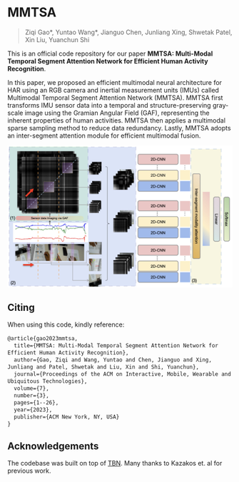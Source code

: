 # MMTSA
>Ziqi Gao*, Yuntao Wang*, Jianguo Chen, Junliang Xing, Shwetak Patel, Xin Liu, Yuanchun Shi

This is an official code repository for our paper **MMTSA: Multi-Modal Temporal Segment Attention Network for Efficient Human Activity Recognition**.

In this paper, we proposed an efficient multimodal neural architecture for HAR using an RGB camera and inertial measurement units (IMUs) called Multimodal Temporal Segment Attention Network (MMTSA). MMTSA first transforms IMU sensor data into a temporal and structure-preserving gray-scale image using the Gramian Angular Field (GAF), representing the inherent properties of human activities. MMTSA then applies a multimodal sparse sampling method to reduce data redundancy. Lastly, MMTSA adopts an inter-segment attention module for efficient multimodal fusion.

![MMTSA Architecture](doc/model.png "MMTSA")

## Citing
When using this code, kindly reference:

```
@article{gao2023mmtsa,
  title={MMTSA: Multi-Modal Temporal Segment Attention Network for Efficient Human Activity Recognition},
  author={Gao, Ziqi and Wang, Yuntao and Chen, Jianguo and Xing, Junliang and Patel, Shwetak and Liu, Xin and Shi, Yuanchun},
  journal={Proceedings of the ACM on Interactive, Mobile, Wearable and Ubiquitous Technologies},
  volume={7},
  number={3},
  pages={1--26},
  year={2023},
  publisher={ACM New York, NY, USA}
}
```

## Acknowledgements
The codebase was built on top of [TBN](https://github.com/ekazakos/temporal-binding-network). Many thanks to Kazakos et. al for previous work.

